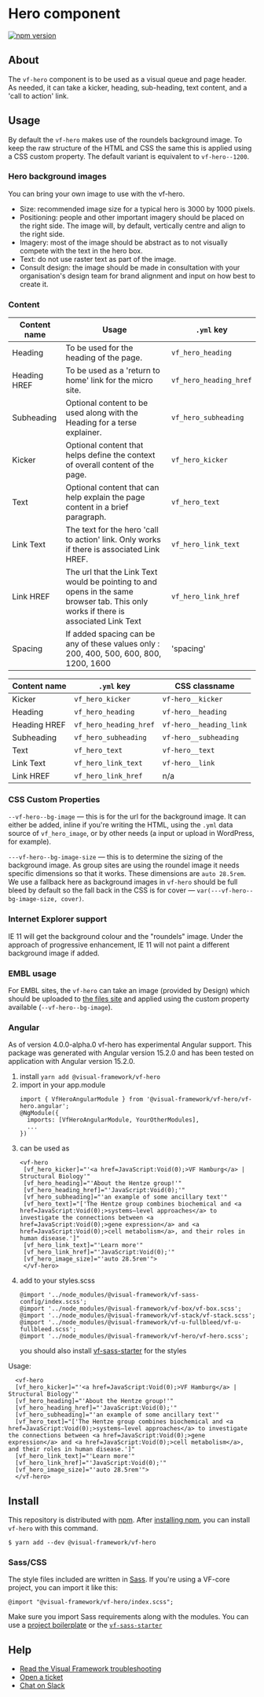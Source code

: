 # Hero component

[![npm version](https://badge.fury.io/js/%40visual-framework%2Fvf-hero.svg)](https://badge.fury.io/js/%40visual-framework%2Fvf-hero)

## About

The `vf-hero` component is to be used as a visual queue and page header. As needed, it can take a kicker, heading, sub-heading, text content, and a 'call to action' link.

## Usage

By default the `vf-hero` makes use of the roundels background image. To keep the raw structure of the HTML and CSS the same this is applied using a CSS custom property. The default variant is equivalent to `vf-hero--1200`.

### Hero background images

You can bring your own image to use with the vf-hero.

- Size: recommended image size for a typical hero is 3000 by 1000 pixels.
- Positioning: people and other important imagery should be placed on the right side. The image will, by default, vertically centre and align to the right side.
- Imagery: most of the image should be abstract as to not visually compete with the text in the hero box.
- Text: do not use raster text as part of the image.
- Consult design: the image should be made in consultation with your organisation's design team for brand alignment and input on how best to create it.

### Content

| Content name | Usage                                                                          | `.yml` key           |
| ------------ | ------------------------------------------------------------------------------ | -------------------- |
| Heading      | To be used for the heading of the page.                                                                               | `vf_hero_heading`    |
| Heading HREF | To be used as a 'return to home' link for the micro site. | `vf_hero_heading_href` |
| Subheading   | Optional content to be used along with the Heading for a terse explainer.                                                                               | `vf_hero_subheading` |
| Kicker       | Optional content that helps define the context of overall content of the page. | `vf_hero_kicker`     |
| Text         | Optional content that can help explain the page content in a brief paragraph.                                                                               | `vf_hero_text`       |
| Link Text    | The text for the hero 'call to action' link. Only works if there is associated Link HREF.                                                                                | `vf_hero_link_text`  |
| Link HREF    |  The url that the Link Text would be pointing to and opens in the same browser tab. This only works if there is associated Link Text                                                                              | `vf_hero_link_href`  |
| Spacing      | If added spacing can be any of these values only : 200, 400, 500, 600, 800, 1200, 1600   | 'spacing'


| Content name | `.yml` key           | CSS classname         |
| ------------ | -------------------- | --------------------- |
| Kicker       | `vf_hero_kicker`     | `vf-hero__kicker`     |
| Heading      | `vf_hero_heading`    | `vf-hero__heading`    |
| Heading HREF | `vf_hero_heading_href`    | `vf-hero__heading_link`    |
| Subheading   | `vf_hero_subheading` | `vf-hero__subheading` |
| Text         | `vf_hero_text`       | `vf-hero__text`       |
| Link Text    | `vf_hero_link_text`  | `vf-hero__link`       |
| Link HREF    | `vf_hero_link_href`  | n/a                   |

### CSS Custom Properties

`--vf-hero--bg-image` — this is for the url for the background image. It can either be added, inline if you're writing the HTML, using the `.yml` data source of `vf_hero_image`, or by other needs (a input or upload in WordPress, for example).

`---vf-hero--bg-image-size` — this is to determine the sizing of the background image. As group sites are using the roundel image it needs specific dimensions so that it works. These dimensions are `auto 28.5rem`. We use a fallback here as background images in `vf-hero` should be full bleed by default so the fall back in the CSS is for cover — `var(---vf-hero--bg-image-size, cover)`.

### Internet Explorer support

IE 11 will get the background colour and the "roundels" image. Under the approach of progressive enhancement, IE 11 will not paint a different background image if added.

### EMBL usage

For EMBL sites, the `vf-hero` can take an image (provided by Design) which should be uploaded to [the files site](https://www.embl.org/files) and applied using the custom property available (`--vf-hero--bg-image`).

### Angular

As of version 4.0.0-alpha.0 vf-hero has experimental Angular support.
This package was generated with Angular version 15.2.0 and has been tested on application with Angular version 15.2.0.

1. install `yarn add @visual-framework/vf-hero`
2. import in your app.module
   ```
   import { VfHeroAngularModule } from '@visual-framework/vf-hero/vf-hero.angular';
   @NgModule({
     imports: [VfHeroAngularModule, YourOtherModules],
     ...
   })
   ```
3. can be used as
   ```
   <vf-hero
    [vf_hero_kicker]="'<a href=JavaScript:Void(0);>VF Hamburg</a> | Structural Biology'"
    [vf_hero_heading]="'About the Hentze group!'"
    [vf_hero_heading_href]="'JavaScript:Void(0);'"
    [vf_hero_subheading]="'an example of some ancillary text'"
    [vf_hero_text]="['The Hentze group combines biochemical and <a href=JavaScript:Void(0);>systems–level approaches</a> to investigate the connections between <a href=JavaScript:Void(0);>gene expression</a> and <a href=JavaScript:Void(0);>cell metabolism</a>, and their roles in human disease.']"
    [vf_hero_link_text]="'Learn more'"
    [vf_hero_link_href]="'JavaScript:Void(0);'"
    [vf_hero_image_size]="'auto 28.5rem'">
    </vf-hero>
   ```
4. add to your styles.scss
   ```
   @import '../node_modules/@visual-framework/vf-sass-config/index.scss';
   @import '../node_modules/@visual-framework/vf-box/vf-box.scss';
   @import '../node_modules/@visual-framework/vf-stack/vf-stack.scss';
   @import '../node_modules/@visual-framework/vf-u-fullbleed/vf-u-fullbleed.scss';
   @import '../node_modules/@visual-framework/vf-hero/vf-hero.scss';
   ```
   you should also install [vf-sass-starter](https://stable.visual-framework.dev/components/vf-sass-starter) for the styles

Usage:

```
  <vf-hero
  [vf_hero_kicker]="'<a href=JavaScript:Void(0);>VF Hamburg</a> | Structural Biology'"
  [vf_hero_heading]="'About the Hentze group!'"
  [vf_hero_heading_href]="'JavaScript:Void(0);'"
  [vf_hero_subheading]="'an example of some ancillary text'"
  [vf_hero_text]="['The Hentze group combines biochemical and <a href=JavaScript:Void(0);>systems–level approaches</a> to investigate the connections between <a href=JavaScript:Void(0);>gene expression</a> and <a href=JavaScript:Void(0);>cell metabolism</a>, and their roles in human disease.']"
  [vf_hero_link_text]="'Learn more'"
  [vf_hero_link_href]="'JavaScript:Void(0);'"
  [vf_hero_image_size]="'auto 28.5rem'">
  </vf-hero>
```

## Install

This repository is distributed with [npm](https://www.npmjs.com/). After [installing npm](https://nodejs.org/), you can install `vf-hero` with this command.

```
$ yarn add --dev @visual-framework/vf-hero
```

### Sass/CSS

The style files included are written in [Sass](https://sass-lang.com/). If you're using a VF-core project, you can import it like this:

```
@import "@visual-framework/vf-hero/index.scss";
```

Make sure you import Sass requirements along with the modules. You can use a [project boilerplate](https://stable.visual-framework.dev/building/) or the [`vf-sass-starter`](https://stable.visual-framework.dev/components/vf-sass-starter/)

## Help

- [Read the Visual Framework troubleshooting](https://stable.visual-framework.dev/troubleshooting/)
- [Open a ticket](https://github.com/visual-framework/vf-core/issues)
- [Chat on Slack](https://join.slack.com/t/visual-framework/shared_invite/enQtNDAxNzY0NDg4NTY0LWFhMjEwNGY3ZTk3NWYxNWVjOWQ1ZWE4YjViZmY1YjBkMDQxMTNlNjQ0N2ZiMTQ1ZTZiMGM4NjU5Y2E0MjM3ZGQ)
